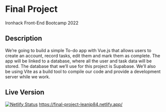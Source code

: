 # Final Project

Ironhack Front-End Bootcamp 2022

## Description

We’re going to build a simple To-do app with Vue.js that allows users to create an account, record tasks, edit them and mark them as complete. The app will be linked to a database, where all the user and task data will be stored. The database that we’ll use for this project is Supabase. We’ll also be using Vite as a build tool to compile our code and provide a development server while we work.

## Live Version

[![Netlify Status](https://api.netlify.com/api/v1/badges/cef34ecb-e06f-4f15-87ef-81df3a952140/deploy-status)](https://app.netlify.com/sites/final-project-leanjp84/deploys)
https://final-project-leanjp84.netlify.app/
